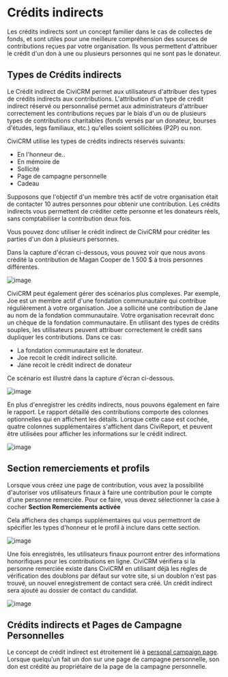 Crédits indirects
============

Les crédits indirects sont un concept familier dans le cas de collectes de fonds, et sont utiles pour une meilleure compréhension des sources de contributions reçues par votre organisation. Ils vous permettent d'attribuer le crédit d'un don à une ou plusieurs personnes qui ne sont pas le donateur.

Types de Crédits indirects
-----------------

Le Crédit indirect de CiviCRM permet aux utilisateurs d'attribuer des types de crédits indirects aux contributions. L'attribution d'un type de crédit indirect réservé ou personnalisé permet aux administrateurs d'attribuer correctement les contributions reçues par le biais d'un ou de plusieurs types de contributions charitables (fonds versés par un donateur, bourses d'études, legs familiaux, etc.) qu'elles soient sollicitées (P2P) ou non.

CiviCRM utilise les types de crédits indirects réservés suivants:

-   En l'honneur de..
-   En mémoire de 
-   Sollicité
-   Page de campagne personnelle
-   Cadeau

Supposons que l'objectif d'un membre très actif de votre organisation était de contacter 10 autres personnes pour obtenir une contribution. Les crédits indirects vous permettent de créditer cette personne et les donateurs réels, sans comptabiliser la contribution deux fois.

Vous pouvez donc utiliser le crédit indirect de CiviCRM pour créditer les parties d'un don à plusieurs personnes.

Dans la capture d'écran ci-dessous, vous pouvez voir que nous avons crédité la contribution de Magan Cooper de 1 500 $ à trois personnes différentes.

![image](../img/soft-credit-donation-1.png)

CiviCRM peut également gérer des scénarios plus complexes. Par exemple, Joe est un membre actif d'une fondation communautaire qui contribue régulièrement à votre organisation. Joe a sollicité une contribution de Jane au nom de la fondation communautaire. Votre organisation recevrait donc un chèque de la fondation communautaire. En utilisant des types de crédits souples, les utilisateurs peuvent attribuer correctement le crédit sans dupliquer les contributions. Dans ce cas:

- La fondation communautaire est le donateur.
- Joe recoit le crédit indirect sollicité.
- Jane recoit le crédit indirect de donateur

Ce scénario est illustré dans la capture d'écran ci-dessous.

![image](../img/soft-credit-donation-2.png)

En plus d'enregistrer les crédits indirects, nous pouvons également en faire le rapport. Le rapport détaillé des contributions comporte des colonnes optionnelles qui en affichent les détails. Lorsque cette case est cochée, quatre colonnes supplémentaires s'affichent dans CiviReport, et peuvent être utilisées pour afficher les informations sur le crédit indirect.

![image](../img/z_sprint14_contributions_soft_credit.PNG)

Section remerciements et profils
---------------------------------

Lorsque vous créez une page de contribution, vous avez la possibilité d'autoriser vos utilisateurs finaux à faire une contribution pour le compte d'une personne remerciée. Pour ce faire, vous devez sélectionner la case à cocher **Section Remerciements activée**

Cela affichera des champs supplémentaires qui vous permettront de spécifier les types d'honneur et le profil à inclure dans cette section.

![image](../img/z-sprint14_honoree_section.PNG)

Une fois enregistrés, les utilisateurs finaux pourront entrer des informations honorifiques pour les contributions en ligne. CiviCRM vérifiera si la personne remerciée existe dans CiviCRM en utilisant déjà les règles de vérification des doublons par défaut sur votre site, si un doublon n'est pas trouvé, un nouvel enregistrement de contact sera créé. Un crédit indirect sera ajouté au dossier de contact du candidat.

![image](../img/soft-credit-honoree-info.png)

Crédits indirects et Pages de Campagne Personnelles
----------------------------------------

Le concept de crédit indirect est étroitement lié à [personal campaign page](../contributions/personal-campaign-pages).
Lorsque quelqu'un fait un don sur une page de campagne personnelle, son don est crédité au propriétaire de la page de la campagne personnelle.

